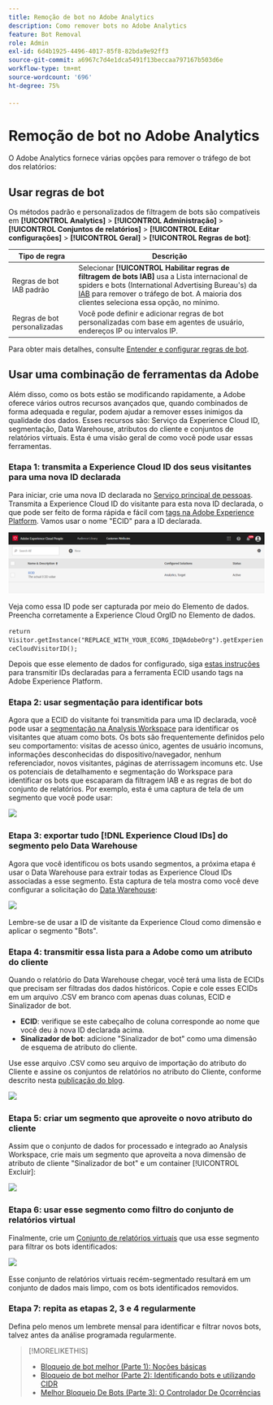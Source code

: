 ```yaml
---
title: Remoção de bot no Adobe Analytics
description: Como remover bots no Adobe Analytics
feature: Bot Removal
role: Admin
exl-id: 6d4b1925-4496-4017-85f8-82bda9e92ff3
source-git-commit: a6967c7d4e1dca5491f13beccaa797167b503d6e
workflow-type: tm+mt
source-wordcount: '696'
ht-degree: 75%

---
```


# Remoção de bot no Adobe Analytics

O Adobe Analytics fornece várias opções para remover o tráfego de bot dos relatórios:

## Usar regras de bot

Os métodos padrão e personalizados de filtragem de bots são compatíveis em **[!UICONTROL Analytics]** > **[!UICONTROL Administração]** > **[!UICONTROL Conjuntos de relatórios]** > **[!UICONTROL Editar configurações]** > **[!UICONTROL Geral]** > **[!UICONTROL Regras de bot]**:

| Tipo de regra | Descrição |
|--- |--- |
| Regras de bot IAB padrão | Selecionar **[!UICONTROL Habilitar regras de filtragem de bots IAB]** usa a Lista internacional de spiders e bots (International Advertising Bureau&#39;s) da [IAB](https://www.iab.com/) para remover o tráfego de bot. A maioria dos clientes seleciona essa opção, no mínimo. |
| Regras de bot personalizadas | Você pode definir e adicionar regras de bot personalizadas com base em agentes de usuário, endereços IP ou intervalos IP. |

Para obter mais detalhes, consulte [Entender e configurar regras de bot](/help/admin/tools/manage-rs/edit-settings/general/bot-removal/bot-rules.md).

## Usar uma combinação de ferramentas da Adobe

Além disso, como os bots estão se modificando rapidamente, a Adobe oferece vários outros recursos avançados que, quando combinados de forma adequada e regular, podem ajudar a remover esses inimigos da qualidade dos dados. Esses recursos são: Serviço da Experience Cloud ID, segmentação, Data Warehouse, atributos do cliente e conjuntos de relatórios virtuais. Esta é uma visão geral de como você pode usar essas ferramentas.

### Etapa 1: transmita a Experience Cloud ID dos seus visitantes para uma nova ID declarada

Para iniciar, crie uma nova ID declarada no [Serviço principal de pessoas](https://experienceleague.adobe.com/docs/core-services/interface/audiences/audience-library.html?lang=pt-BR). Transmita a Experience Cloud ID do visitante para esta nova ID declarada, o que pode ser feito de forma rápida e fácil com [tags na Adobe Experience Platform](https://experienceleague.adobe.com/docs/experience-platform/tags/extensions/adobe/id-service/overview.html?lang=pt-BR). Vamos usar o nome &quot;ECID&quot; para a ID declarada.

![](/help/admin/tools/manage-rs/edit-settings/general/bot-removal/assets/bot-cust-attr-setup.png)

Veja como essa ID pode ser capturada por meio do Elemento de dados. Preencha corretamente a Experience Cloud OrgID no Elemento de dados.

```return Visitor.getInstance("REPLACE_WITH_YOUR_ECORG_ID@AdobeOrg").getExperienceCloudVisitorID();```

Depois que esse elemento de dados for configurado, siga [estas instruções](https://experienceleague.adobe.com/docs/experience-platform/tags/extensions/adobe/id-service/overview.html?lang=pt-BR) para transmitir IDs declaradas para a ferramenta ECID usando tags na Adobe Experience Platform.

### Etapa 2: usar segmentação para identificar bots

Agora que a ECID do visitante foi transmitida para uma ID declarada, você pode usar a [segmentação na Analysis Workspace](/help/analyze/analysis-workspace/components/segments/t-freeform-project-segment.md) para identificar os visitantes que atuam como bots. Os bots são frequentemente definidos pelo seu comportamento: visitas de acesso único, agentes de usuário incomuns, informações desconhecidas do dispositivo/navegador, nenhum referenciador, novos visitantes, páginas de aterrissagem incomuns etc. Use os potenciais de detalhamento e segmentação do Workspace para identificar os bots que escaparam da filtragem IAB e as regras de bot do conjunto de relatórios. Por exemplo, esta é uma captura de tela de um segmento que você pode usar:

![](/help/admin/tools/manage-rs/edit-settings/general/bot-removal/assets/bot-filter-seg1.png)

### Etapa 3: exportar tudo [!DNL Experience Cloud IDs] do segmento pelo Data Warehouse

Agora que você identificou os bots usando segmentos, a próxima etapa é usar o Data Warehouse para extrair todas as Experience Cloud IDs associadas a esse segmento. Esta captura de tela mostra como você deve configurar a solicitação do [Data Warehouse](/help/export/data-warehouse/data-warehouse.md):

![](/help/admin/tools/manage-rs/edit-settings/general/bot-removal/assets/bot-dwh-3.png)

Lembre-se de usar a ID de visitante da Experience Cloud como dimensão e aplicar o segmento &quot;Bots&quot;.

### Etapa 4: transmitir essa lista para a Adobe como um atributo do cliente

Quando o relatório do Data Warehouse chegar, você terá uma lista de ECIDs que precisam ser filtradas dos dados históricos. Copie e cole esses ECIDs em um arquivo .CSV em branco com apenas duas colunas, ECID e Sinalizador de bot.

* **ECID**: verifique se este cabeçalho de coluna corresponde ao nome que você deu à nova ID declarada acima.
* **Sinalizador de bot**: adicione &quot;Sinalizador de bot&quot; como uma dimensão de esquema de atributo do cliente.

Use esse arquivo .CSV como seu arquivo de importação do atributo do Cliente e assine os conjuntos de relatórios no atributo do Cliente, conforme descrito nesta [publicação do blog](https://blog.adobe.com/en/publish/2016/10/20/link-digital-behavior-customers).

![](/help/admin/tools/manage-rs/edit-settings/general/bot-removal/assets/bot-csv-4.png)

### Etapa 5: criar um segmento que aproveite o novo atributo do cliente

Assim que o conjunto de dados for processado e integrado ao Analysis Workspace, crie mais um segmento que aproveita a nova dimensão de atributo de cliente &quot;Sinalizador de bot&quot; e um container [!UICONTROL Excluir]:

![](/help/admin/tools/manage-rs/edit-settings/general/bot-removal/assets/bot-filter-seg2.png)

### Etapa 6: usar esse segmento como filtro do conjunto de relatórios virtual

Finalmente, crie um [Conjunto de relatórios virtuais](/help/components/vrs/vrs-about.md) que usa esse segmento para filtrar os bots identificados:

![](/help/admin/tools/manage-rs/edit-settings/general/bot-removal/assets/bot-vrs.png)

Esse conjunto de relatórios virtuais recém-segmentado resultará em um conjunto de dados mais limpo, com os bots identificados removidos.

### Etapa 7: repita as etapas 2, 3 e 4 regularmente

Defina pelo menos um lembrete mensal para identificar e filtrar novos bots, talvez antes da análise programada regularmente.

>[!MORELIKETHIS]
>
>* [Bloqueio de bot melhor (Parte 1): Noções básicas](https://experienceleaguecommunities.adobe.com/t5/adobe-analytics-blogs/better-bot-blocking-part-1-the-basics/ba-p/715839)
>* [Bloqueio de bot melhor (Parte 2): Identificando bots e utilizando CIDR](https://experienceleaguecommunities.adobe.com/t5/adobe-analytics-blogs/better-bot-blocking-part-2-identifying-bots-and-leveraging-cidr/ba-p/722132)
>* [Melhor Bloqueio De Bots (Parte 3): O Controlador De Ocorrências](https://experienceleaguecommunities.adobe.com/t5/adobe-analytics-blogs/better-bot-blocking-part-3-the-hit-governor/ba-p/727051)

